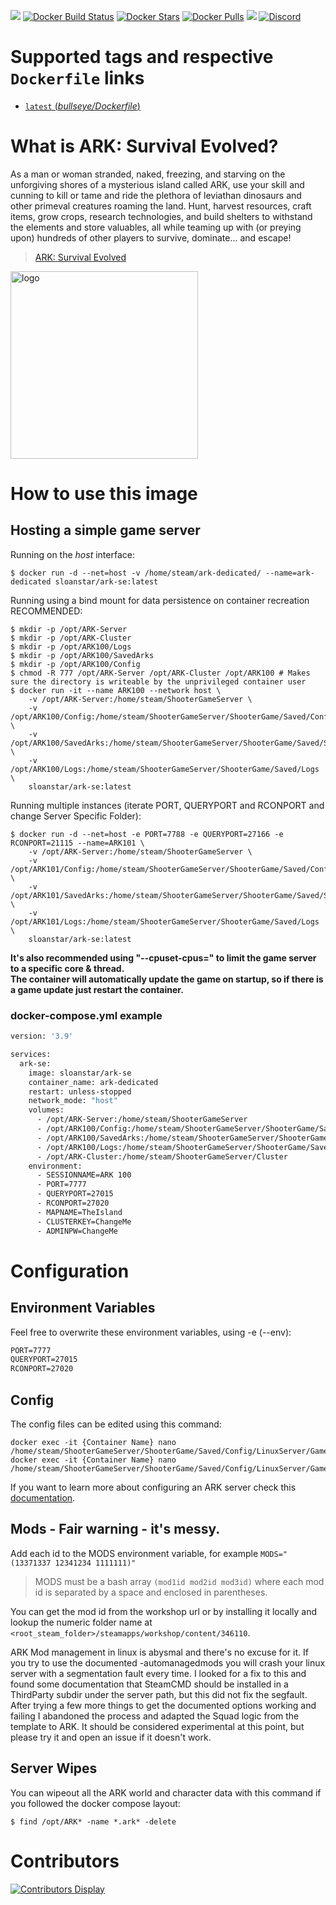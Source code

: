 [![](https://img.shields.io/codacy/grade/ac35171da5ca4fc29cfcdd2f7c1f7833)](https://hub.docker.com/r/sloanstar/ark-se/) [![Docker Build Status](https://img.shields.io/docker/cloud/build/sloanstar/ark-se)](https://hub.docker.com/r/sloanstar/ark-se/) [![Docker Stars](https://img.shields.io/docker/stars/sloanstar/ark-se)](https://hub.docker.com/r/sloanstar/ark-se/) [![Docker Pulls](https://img.shields.io/docker/pulls/sloanstar/ark-se)](https://hub.docker.com/r/sloanstar/ark-se/) [![](https://img.shields.io/docker/image-size/sloanstar/ark-se)](https://microbadger.com/images/sloanstar/ark-se) [![Discord](https://img.shields.io/discord/747067734029893653)](https://discord.gg/7ntmAwM)
# Supported tags and respective `Dockerfile` links
-	[`latest` (*bullseye/Dockerfile*)](https://github.com/Sloanstar/ARK-Survival-Evolved/blob/master/bullseye/Dockerfile)

# What is ARK: Survival Evolved?
As a man or woman stranded, naked, freezing, and starving on the unforgiving shores of a mysterious island called ARK, use your skill and cunning to kill or tame and ride the plethora of leviathan dinosaurs and other primeval creatures roaming the land. Hunt, harvest resources, craft items, grow crops, research technologies, and build shelters to withstand the elements and store valuables, all while teaming up with (or preying upon) hundreds of other players to survive, dominate... and escape! <br/>

> [ARK: Survival Evolved](http://store.steampowered.com/app/346110/ARK_Survival_Evolved/)

<img src="https://vignette.wikia.nocookie.net/arksurvivalevolved_gamepedia/images/e/e6/Site-logo.png/revision/latest?cb=20220909010429" alt="logo" width="300"/></img>

# How to use this image

## Hosting a simple game server
Running on the *host* interface:<br/>
```console
$ docker run -d --net=host -v /home/steam/ark-dedicated/ --name=ark-dedicated sloanstar/ark-se:latest
```

Running using a bind mount for data persistence on container recreation RECOMMENDED:
```console
$ mkdir -p /opt/ARK-Server
$ mkdir -p /opt/ARK-Cluster
$ mkdir -p /opt/ARK100/Logs
$ mkdir -p /opt/ARK100/SavedArks
$ mkdir -p /opt/ARK100/Config
$ chmod -R 777 /opt/ARK-Server /opt/ARK-Cluster /opt/ARK100 # Makes sure the directory is writeable by the unprivileged container user
$ docker run -it --name ARK100 --network host \
	-v /opt/ARK-Server:/home/steam/ShooterGameServer \
	-v /opt/ARK100/Config:/home/steam/ShooterGameServer/ShooterGame/Saved/Config/LinuxServer \
	-v /opt/ARK100/SavedArks:/home/steam/ShooterGameServer/ShooterGame/Saved/SavedArks \
	-v /opt/ARK100/Logs:/home/steam/ShooterGameServer/ShooterGame/Saved/Logs \
	sloanstar/ark-se:latest

```

Running multiple instances (iterate PORT, QUERYPORT and RCONPORT and change Server Specific Folder):<br/>
```console
$ docker run -d --net=host -e PORT=7788 -e QUERYPORT=27166 -e RCONPORT=21115 --name=ARK101 \
	-v /opt/ARK-Server:/home/steam/ShooterGameServer \
	-v /opt/ARK101/Config:/home/steam/ShooterGameServer/ShooterGame/Saved/Config/LinuxServer \
	-v /opt/ARK101/SavedArks:/home/steam/ShooterGameServer/ShooterGame/Saved/SavedArks \
	-v /opt/ARK101/Logs:/home/steam/ShooterGameServer/ShooterGame/Saved/Logs \
	sloanstar/ark-se:latest
```

**It's also recommended using "--cpuset-cpus=" to limit the game server to a specific core & thread.**<br/>
**The container will automatically update the game on startup, so if there is a game update just restart the container.**

### docker-compose.yml example
```dockerfile
version: '3.9'

services:
  ark-se:
    image: sloanstar/ark-se
    container_name: ark-dedicated
    restart: unless-stopped
    network_mode: "host"
    volumes:
      - /opt/ARK-Server:/home/steam/ShooterGameServer
      - /opt/ARK100/Config:/home/steam/ShooterGameServer/ShooterGame/Saved/Config/LinuxServer
      - /opt/ARK100/SavedArks:/home/steam/ShooterGameServer/ShooterGame/Saved/SavedArks
      - /opt/ARK100/Logs:/home/steam/ShooterGameServer/ShooterGame/Saved/Logs
      - /opt/ARK-Cluster:/home/steam/ShooterGameServer/Cluster
    environment:
      - SESSIONNAME=ARK 100
      - PORT=7777
      - QUERYPORT=27015
      - RCONPORT=27020
      - MAPNAME=TheIsland
      - CLUSTERKEY=ChangeMe
      - ADMINPW=ChangeMe
```

# Configuration
## Environment Variables
Feel free to overwrite these environment variables, using -e (--env):
```dockerfile
PORT=7777
QUERYPORT=27015
RCONPORT=27020
```

## Config
The config files can be edited using this command:

```console
docker exec -it {Container Name} nano /home/steam/ShooterGameServer/ShooterGame/Saved/Config/LinuxServer/GameUserSettings.ini
docker exec -it {Container Name} nano /home/steam/ShooterGameServer/ShooterGame/Saved/Config/LinuxServer/Game.ini
```

If you want to learn more about configuring an ARK server check this [documentation](https://ark.gamepedia.com/Server_Configuration).

## Mods - Fair warning - it's messy.

Add each id to the MODS environment variable, for example `MODS="(13371337 12341234 1111111)"`

> MODS must be a bash array `(mod1id mod2id mod3id)` where each mod id is separated by a space and enclosed in parentheses.

You can get the mod id from the workshop url or by installing it locally and lookup the numeric folder name at `<root_steam_folder>/steamapps/workshop/content/346110`.

ARK Mod management in linux is abysmal and there's no excuse for it. If you try to use the documented -automanagedmods you will crash your linux server with a segmentation fault every time. I looked for a fix to this and found some documentation that SteamCMD should be installed in a ThirdParty subdir under the server path, but this did not fix the segfault. After trying a few more things to get the documented options working and failing I abandoned the process and adapted the Squad logic from the template to ARK. It should be considered experimental at this point, but please try it and open an issue if it doesn't work.

## Server Wipes
You can wipeout all the ARK world and character data with this command if you followed the docker compose layout:

```console
$ find /opt/ARK* -name *.ark* -delete
```

# Contributors
[![Contributors Display](https://badges.pufler.dev/contributors/CM2Walki/Squad?size=50&padding=5&bots=false)](https://github.com/CM2Walki/Squad/graphs/contributors)
